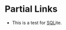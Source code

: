 # Partial Links

- This is a test for [SQL](../../../../4/4c/4c5/4c51e8c9e9ccbc6f5be8e6b9bda97fbb/)ite.
